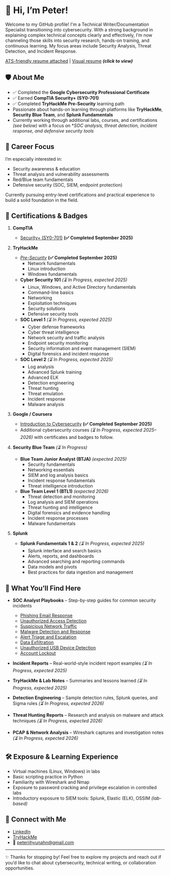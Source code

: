 # 👋 Hi, I’m Peter!

Welcome to my GitHub profile! I'm a Technical Writer/Documentation Specialist transitioning into cybersecurity. With a strong background in explaining complex technical concepts clearly and effectively, I’m now channeling those skills into security research, hands-on training, and continuous learning. My focus areas include Security Analysis, Threat Detection, and Incident Response.  
  
[ATS-friendly resume attached](https://drive.google.com/file/d/1bNds8Dv521gsSmGIH0mNrXGsYEnKmcE5/view?usp=sharing) | [Visual resume](https://drive.google.com/file/d/1Ida8HAkmkj2aZ6E13O7-RN64byq09irG/view?usp=sharing) ***(click to view)***




## 🛡️ About Me

- ✅ Completed the **Google Cybersecurity Professional Certificate**  
- ✅ Earned **CompTIA Security+ (SY0-701)**  
- ✅ Completed **TryHackMe Pre-Security** learning path  
- Passionate about hands-on learning through platforms like **TryHackMe**, **Security Blue Team**, and **Splunk Fundamentals**  
- Currently working through additional labs, courses, and certifications *(see below)* with a focus on **SOC analysis, threat detection, incident response, and defensive security tools*

## 🎯 Career Focus

I’m especially interested in:

- Security awareness & education  
- Threat analysis and vulnerability assessments  
- Red/Blue team fundamentals  
- Defensive security (SOC, SIEM, endpoint protection)

Currently pursuing entry-level certifications and practical experience to build a solid foundation in the field.

## 📂 Certifications & Badges

1. **CompTIA**  
   - [Security+ (SY0-701)](https://www.credly.com/badges/20605f54-9240-4d61-bc91-aa72a16ecc76) **(✅ Completed September 2025)**  

2. **TryHackMe**  
   - *[Pre-Security](https://tryhackme.com/certificate/THM-NHPYA3WOHM)* **(✅ Completed September 2025)**
     - Network fundamentals  
     - Linux introduction  
     - Windows fundamentals  
   - **Cyber Security 101** *(⏳ In Progress, expected 2025)*  
     - Linux, Windows, and Active Directory fundamentals  
     - Command-line basics  
     - Networking  
     - Exploitation techniques  
     - Security solutions  
     - Defensive security tools  
   - **SOC Level 1** *(⏳ In Progress, expected 2025)*  
     - Cyber defense frameworks  
     - Cyber threat intelligence  
     - Network security and traffic analysis  
     - Endpoint security monitoring  
     - Security information and event management (SIEM)  
     - Digital forensics and incident response  
   - **SOC Level 2** *(⏳ In Progress, expected 2025)*  
     - Log analysis  
     - Advanced Splunk training  
     - Advanced ELK  
     - Detection engineering  
     - Threat hunting  
     - Threat emulation  
     - Incident response  
     - Malware analysis  

3. **Google / Coursera**  
   - [Introduction to Cybersecurity](https://www.coursera.org/account/accomplishments/professional-cert/CR6J4M8EZYYE?utm_source=link&utm_medium=certificate&utm_content=cert_image&utm_campaign=sharing_cta&utm_product=prof) **(✅ Completed September 2025)**  
   - Additional cybersecurity courses *(⏳ In Progress, expected 2025–2026)* with certificates and badges to follow.  

4. **Security Blue Team** *(⏳ In Progress)*  
   - **Blue Team Junior Analyst (BTJA)** *(expected 2025)*  
     - Security fundamentals  
     - Networking essentials  
     - SIEM and log analysis basics  
     - Incident response fundamentals  
     - Threat intelligence introduction  
   - **Blue Team Level 1 (BTL1)** *(expected 2026)*  
     - Threat detection and monitoring  
     - Log analysis and SIEM operations  
     - Threat hunting and intelligence  
     - Digital forensics and evidence handling  
     - Incident response processes  
     - Malware fundamentals  

5. **Splunk**  
   - **Splunk Fundamentals 1 & 2** *(⏳ In Progress, expected 2025)*  
     - Splunk interface and search basics  
     - Alerts, reports, and dashboards  
     - Advanced searching and reporting commands  
     - Data models and pivots  
     - Best practices for data ingestion and management  

## 📂 What You’ll Find Here

- **SOC Analyst Playbooks** – Step-by-step guides for common security incidents  
  * [Phishing Email Response](playbooks/email-phishing-playbook)  
  * [Unauthorized Access Detection](playbooks/unauthorized-access-detection-playbook.md)  
  * [Suspicious Network Traffic](playbooks/suspicious-network-traffic-analysis-playbook.md)  
  * [Malware Detection and Response](playbooks/malware-detection-response-playbook.md)  
  * [Alert Triage and Escalation](playbooks/alert-triage-escalation-playbook.md)  
  * [Data Exfiltration](playbooks/data-exfiltration-investigation-playbook.md)  
  * [Unauthorized USB Device Detection](playbooks/malware-detection-response-playbook.md)  
  * [Account Lockout](playbooks/account-lockout-investigation-playbook.md)  

- **Incident Reports** – Real-world-style incident report examples *(⏳ In Progress, expected 2025)*  
- **TryHackMe & Lab Notes** – Summaries and lessons learned *(⏳ In Progress, expected 2025)*  
- **Detection Engineering** – Sample detection rules, Splunk queries, and Sigma rules *(⏳ In Progress, expected 2026)*  
- **Threat Hunting Reports** – Research and analysis on malware and attack techniques *(⏳ In Progress, expected 2026)*  
- **PCAP & Network Analysis** – Wireshark captures and investigation notes *(⏳ In Progress, expected 2026)*  

## 🛠️ Exposure & Learning Experience

- Virtual machines (Linux, Windows) in labs  
- Basic scripting practice in Python  
- Familiarity with Wireshark and Nmap  
- Exposure to password cracking and privilege escalation in controlled labs  
- Introductory exposure to SIEM tools: Splunk, Elastic (ELK), OSSIM *(lab-based)*  

## 🔗 Connect with Me

- [LinkedIn](https://www.linkedin.com/in/your-link-here)  
- [TryHackMe](https://tryhackme.com/p/your-profile)  
- 📧 peterjihyunahn@gmail.com  

---

✨ Thanks for stopping by! Feel free to explore my projects and reach out if you’d like to chat about cybersecurity, technical writing, or collaboration opportunities.
